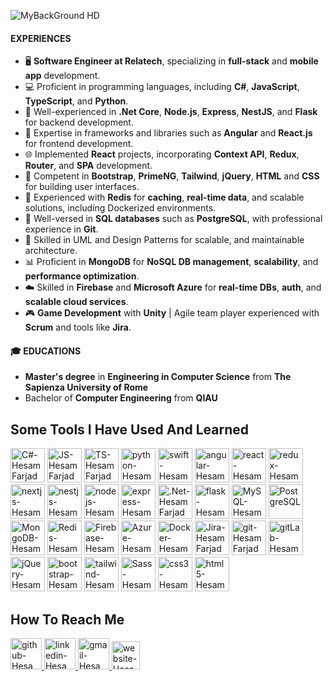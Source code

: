 ![MyBackGround HD](https://github.com/HesamFarjad/HesamFarjad/assets/81914229/b8335744-e8a7-455a-9178-4acf48e19881)



#### EXPERIENCES
-  🖥️  **Software Engineer at Relatech**, specializing in **full-stack** and **mobile app** development.
-  💻  Proficient in programming languages, including **C#**, **JavaScript**, **TypeScript**, and **Python**.
-  📓  Well-experienced in **.Net Core**, **Node.js**, **Express**, **NestJS**, and **Flask** for backend development.
-  📰  Expertise in frameworks and libraries such as **Angular** and **React.js** for frontend development.
-  🌐  Implemented **React** projects, incorporating **Context API**, **Redux**, **Router**, and **SPA** development.
-  📜  Competent in **Bootstrap**, **PrimeNG**, **Tailwind**, **jQuery**, **HTML** and **CSS** for building user interfaces.
-  🔄  Experienced with **Redis** for **caching**, **real-time data**, and scalable solutions, including Dockerized environments.
-  💾  Well-versed in **SQL databases** such as **PostgreSQL**, with professional experience in **Git**.
-  🧩 Skilled in UML and Design Patterns for scalable, and maintainable architecture.
-  📊  Proficient in **MongoDB** for **NoSQL DB management**, **scalability**, and **performance optimization**.
-  ☁️  Skilled in **Firebase** and **Microsoft Azure** for **real-time DBs**, **auth**, and **scalable cloud services**.
-  🎮  **Game Development** with **Unity** | Agile team player experienced with **Scrum** and tools like **Jira**.

#### 🎓 EDUCATIONS
- **Master's degree** in **Engineering in Computer Science** from **The Sapienza University of Rome**
- Bachelor of **Computer Engineering** from **QIAU**


<h2>Some Tools I Have Used And Learned</h2>
<p align="left">
    <img src="https://cdn.jsdelivr.net/gh/devicons/devicon@latest/icons/csharp/csharp-original.svg" width="55" height="55" alt="C#-HesamFarjad" />
    <img src="https://cdn.jsdelivr.net/gh/devicons/devicon/icons/javascript/javascript-original.svg" width="55" height="55" alt="JS-HesamFarjad"/>
    <img src="https://cdn.jsdelivr.net/gh/devicons/devicon@latest/icons/typescript/typescript-original.svg" width="55" height="55" alt="TS-HesamFarjad"/>
    <img src="https://cdn.jsdelivr.net/gh/devicons/devicon/icons/python/python-original.svg" width="55" height="55" alt="python-HesamFarjad"/>
    <img src="https://cdn.jsdelivr.net/gh/devicons/devicon/icons/swift/swift-original.svg" width="55" height="55" alt="swift-HesamFarjad"/>
    <img src="https://cdn.jsdelivr.net/gh/devicons/devicon@latest/icons/angular/angular-original.svg" width="55" height="55" alt="angular-HesamFarjad" />
    <img src="https://cdn.jsdelivr.net/gh/devicons/devicon/icons/react/react-original.svg"  width="55" height="55" alt="react-HesamFarjad" />
    <img src="https://cdn.jsdelivr.net/gh/devicons/devicon/icons/redux/redux-original.svg" width="55" height="55" alt="redux-HesamFarjad"/>
    <img src="https://cdn.jsdelivr.net/gh/devicons/devicon@latest/icons/nextjs/nextjs-plain.svg" width="55" height="55" alt="nextjs-HesamFarjad" />
    <img src="https://cdn.jsdelivr.net/gh/devicons/devicon@latest/icons/nestjs/nestjs-original.svg" width="55" height="55" alt="nestjs-HesamFarjad" />
    <img src="https://cdn.jsdelivr.net/gh/devicons/devicon@latest/icons/nodejs/nodejs-original.svg" width="55" height="55" alt="nodejs-HesamFarjad"/>
    <img src="https://cdn.jsdelivr.net/gh/devicons/devicon@latest/icons/express/express-original.svg" width="55" height="55" alt="express-HesamFarjad" />
    <img src="https://cdn.jsdelivr.net/gh/devicons/devicon@latest/icons/dotnetcore/dotnetcore-original.svg" width="55" height="55" alt=".Net-HesamFarjad" />
    <img src="https://cdn.jsdelivr.net/gh/devicons/devicon@latest/icons/flask/flask-original.svg" width="55" height="55" alt="flask-HesamFarjad" />
    <img src="https://cdn.jsdelivr.net/gh/devicons/devicon/icons/mysql/mysql-original.svg" width="55" height="55" alt="MySQL-HesamFarjad"/>
    <img src="https://cdn.jsdelivr.net/gh/devicons/devicon@latest/icons/postgresql/postgresql-original.svg" width="55" height="55" alt="PostgreSQL" />      
    <img src="https://cdn.jsdelivr.net/gh/devicons/devicon/icons/mongodb/mongodb-original.svg" width="55" height="55" alt="MongoDB-HesamFarjad"/>
    <img src="https://cdn.jsdelivr.net/gh/devicons/devicon@latest/icons/redis/redis-original.svg" width="55" height="55" alt="Redis-HesamFarjad" />
    <img src="https://cdn.jsdelivr.net/gh/devicons/devicon@latest/icons/firebase/firebase-original.svg" width="55" height="55" alt="Firebase-HesamFarjad"/>
    <img src="https://cdn.jsdelivr.net/gh/devicons/devicon@latest/icons/azure/azure-original.svg" width="55" height="55" alt="Azure-HesamFarjad" />
    <img src="https://cdn.jsdelivr.net/gh/devicons/devicon@latest/icons/docker/docker-original.svg" width="55" height="55" alt="Docker-HesamFarjad" />
    <img src="https://cdn.jsdelivr.net/gh/devicons/devicon@latest/icons/jira/jira-original-wordmark.svg" width="55" height="55" alt="Jira-HesamFarjad" />
    <img src="https://cdn.jsdelivr.net/gh/devicons/devicon@latest/icons/git/git-original.svg" width="55" height="55" alt="git-HesamFarjad"/>
    <img src="https://cdn.jsdelivr.net/gh/devicons/devicon@latest/icons/gitlab/gitlab-original.svg" width="55" height="55" alt="gitLab-HesamFarjad" />
    <img src="https://cdn.jsdelivr.net/gh/devicons/devicon@latest/icons/jquery/jquery-original.svg" width="55" height="55" alt="jQuery-HesamFarjad" />
    <img src="https://cdn.jsdelivr.net/gh/devicons/devicon/icons/bootstrap/bootstrap-original.svg" width="55" height="55" alt="bootstrap-HesamFarjad"/>
    <img src="https://cdn.jsdelivr.net/gh/devicons/devicon@latest/icons/tailwindcss/tailwindcss-original.svg" width="55" height="55" alt="tailwind-HesamFarjad"/>
    <img src="https://cdn.jsdelivr.net/gh/devicons/devicon@latest/icons/sass/sass-original.svg" width="55" height="55" alt="Sass-HesamFarjad" />
    <img src="https://cdn.jsdelivr.net/gh/devicons/devicon@latest/icons/css3/css3-original.svg" width="55" height="55" alt="css3-HesamFarjad"/>
    <img src="https://cdn.jsdelivr.net/gh/devicons/devicon@latest/icons/html5/html5-original.svg"  width="55" height="55" alt="html5-HesamFarjad"/>

          
    
          
          
    
</p>


<p>
<h2>How To Reach Me</h2>
    <a href="https://github.com/HesamFarjad">
        <img src="https://user-images.githubusercontent.com/91287064/208878669-0146cc1a-b0a6-4a6e-9f4b-082c37264309.png" alt="github-HesamFarjad" width="50" height="50">
    </a>
    <a href="https://www.linkedin.com/in/hesamfarjad/">
        <img src="https://user-images.githubusercontent.com/91287064/208878686-01604f88-f0ac-4709-9cfc-2cc69b62d1aa.png" alt="linkedin-HesamFarjad" width="50" height="50">
    </a>
    <a href="mailto:https://github.com/farjadhesam@gmail.com">
        <img src="https://user-images.githubusercontent.com/91287064/208878678-26652569-8d38-45c9-aa13-28a33a7fc967.png" alt="gmail-HesamFarjad" width="50" height="50">
    </a>
    <a href="https://hesamfarjad.github.io">
        <img src="https://imgur.com/wuMiS5f.png" alt="website-HesamFarjad" width="45" height="45">
    </a>
</p>








<!---
HesamFarjad/HesamFarjad is a ✨ special ✨ repository because its `README.md` (this file) appears on your GitHub profile.
You can click the Preview link to take a look at your changes.
--->

